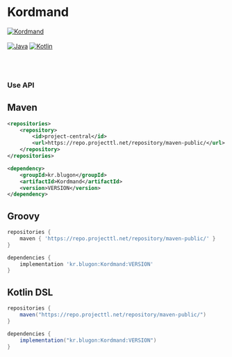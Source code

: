 # Kordmand

[![Kordmand](https://img.shields.io/badge/Kordmand-1.0.4_SNAPSHOT-blue.svg)]()
<br><br>
[![Java](https://img.shields.io/badge/Java-11-FF7700.svg?logo=java)]()
[![Kotlin](https://img.shields.io/badge/Kotlin-1.6.10-186FCC.svg?logo=kotlin)]()


<br>
<br>


### Use API


## Maven
```xml
<repositories>
    <repository>
        <id>project-central</id>
        <url>https://repo.projecttl.net/repository/maven-public/</url>
    </repository>
</repositories>

<dependency>
    <groupId>kr.blugon</groupId>
    <artifactId>Kordmand</artifactId>
    <version>VERSION</version>
</dependency>
```


## Groovy
```gradle
repositories {
    maven { 'https://repo.projecttl.net/repository/maven-public/' }
}

dependencies {
    implementation 'kr.blugon:Kordmand:VERSION'
}
```

## Kotlin DSL
```gradle
repositories {
    maven("https://repo.projecttl.net/repository/maven-public/")
}

dependencies {
    implementation("kr.blugon:Kordmand:VERSION")
}
```
